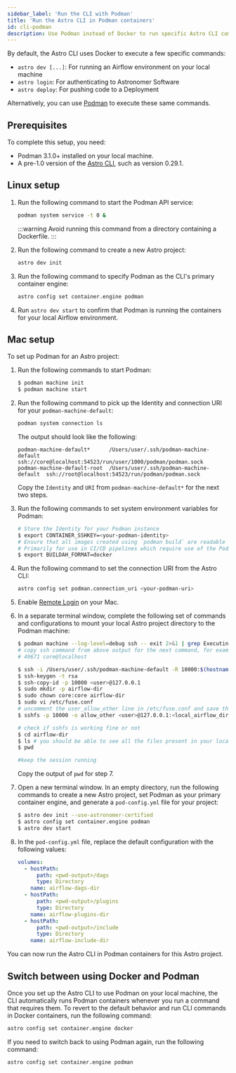 ```yaml
---
sidebar_label: 'Run the CLI with Podman'
title: 'Run the Astro CLI in Podman containers'
id: cli-podman
description: Use Podman instead of Docker to run specific Astro CLI commands.
---
```


By default, the Astro CLI uses Docker to execute a few specific commands:

- `astro dev [...]`: For running an Airflow environment on your local machine
- `astro login`: For authenticating to Astronomer Software
- `astro deploy`: For pushing code to a Deployment

Alternatively, you can use [Podman](https://podman.io/) to execute these same commands.

## Prerequisites

To complete this setup, you need:

- Podman 3.1.0+ installed on your local machine.
- A pre-1.0 version of the [Astro CLI](install-cli.md), such as version 0.29.1.

## Linux setup

1. Run the following command to start the Podman API service:

    ```sh
    podman system service -t 0 &
    ```

    :::warning
    Avoid running this command from a directory containing a Dockerfile.
    :::

2. Run the following command to create a new Astro project:

    ```sh
    astro dev init
    ```

3. Run the following command to specify Podman as the CLI's primary container engine:

    ```sh
    astro config set container.engine podman
    ```

4. Run `astro dev start` to confirm that Podman is running the containers for your local Airflow environment.

## Mac setup

To set up Podman for an Astro project:


1. Run the following commands to start Podman:

    ```sh
    $ podman machine init
    $ podman machine start
    ```

2. Run the following command to pick up the Identity and connection URI for your `podman-machine-default`:

    ```sh
    podman system connection ls
    ```

    The output should look like the following:

    ```text
    podman-machine-default*      /Users/user/.ssh/podman-machine-default  ssh://core@localhost:54523/run/user/1000/podman/podman.sock
    podman-machine-default-root  /Users/user/.ssh/podman-machine-default  ssh://root@localhost:54523/run/podman/podman.sock
    ```

    Copy the `Identity` and `URI` from `podman-machine-default*` for the next two steps.

3. Run the following commands to set system environment variables for Podman:

    ```sh
    # Store the Identity for your Podman instance
    $ export CONTAINER_SSHKEY=<your-podman-identity>
    # Ensure that all images created using `podman build` are readable by Software Deployments.
    # Primarily for use in CI/CD pipelines which require use of the Podman CLI.
    $ export BUILDAH_FORMAT=docker
    ```

4. Run the following command to set the connection URI from the Astro CLI:

    ```sh
    astro config set podman.connection_uri <your-podman-uri>
    ```

5. Enable [Remote Login](https://support.apple.com/en-gb/guide/mac-help/mchlp1066/mac#:~:text=Set%20up%20Remote%20Login%20on,Sharing%20%2C%20then%20select%20Remote%20Login.&text=Select%20the%20Remote%20Login%20tickbox,access%20for%20remote%20users%E2%80%9D%20checkbox.) on your Mac.

6. In a separate terminal window, complete the following set of commands and configurations to mount your local Astro project directory to the Podman machine:

    ```sh
    $ podman machine --log-level=debug ssh -- exit 2>&1 | grep Executing
    # copy ssh command from above output for the next command, for example:
    # 49671 core@localhost

    $ ssh -i /Users/user/.ssh/podman-machine-default -R 10000:$(hostname):22 -p <ssh-command>
    $ ssh-keygen -t rsa
    $ ssh-copy-id -p 10000 <user>@127.0.0.1
    $ sudo mkdir -p airflow-dir
    $ sudo chown core:core airflow-dir
    $ sudo vi /etc/fuse.conf
    # uncomment the user_allow_other line in /etc/fuse.conf and save the file
    $ sshfs -p 10000 -o allow_other <user>@127.0.0.1:<local_airflow_dir_path> airflow-dir

    # check if sshfs is working fine or not
    $ cd airflow-dir
    $ ls # you should be able to see all the files present in your local airflow directory
    $ pwd

    #keep the session running
    ```

    Copy the output of `pwd` for step 7.

7. Open a new terminal window. In an empty directory, run the following commands to create a new Astro project, set Podman as your primary container engine, and generate a `pod-config.yml` file for your project:

    ```sh
    $ astro dev init --use-astronomer-certified
    $ astro config set container.engine podman
    $ astro dev start
    ```

8. In the `pod-config.yml` file, replace the default configuration with the following values:

    ```yaml
    volumes:
      - hostPath:
          path: <pwd-output>/dags
          type: Directory
        name: airflow-dags-dir
      - hostPath:
          path: <pwd-output>/plugins
          type: Directory
        name: airflow-plugins-dir
      - hostPath:
          path: <pwd-output>/include
          type: Directory
        name: airflow-include-dir
    ```

You can now run the Astro CLI in Podman containers for this Astro project.

## Switch between using Docker and Podman

Once you set up the Astro CLI to use Podman on your local machine, the CLI automatically runs Podman containers whenever you run a command that requires them. To revert to the default behavior and run CLI commands in Docker containers, run the following command:

```sh
astro config set container.engine docker
```

If you need to switch back to using Podman again, run the following command:

```sh
astro config set container.engine podman
```
